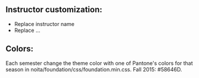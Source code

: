 ## Instructor customization:

* Replace instructor name
* Replace ...

## Colors:

Each semester change the theme color with one of Pantone's colors for that season in noita/foundation/css/foundation.min.css. Fall 2015: #58646D.
